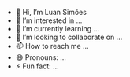 - 👋 Hi, I’m Luan Simões
- 👀 I’m interested in ...
- 🌱 I’m currently learning ...
- 💞️ I’m looking to collaborate on ...
- 📫 How to reach me ...
- 😄 Pronouns: ...
- ⚡ Fun fact: ...

<!---
Diiizus/Diiizus is a ✨ special ✨ repository because its `README.md` (this file) appears on your GitHub profile.
You can click the Preview link to take a look at your changes.
--->
